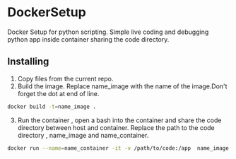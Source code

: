 # DockerSetup
Docker Setup for python scripting. Simple live coding and debugging python app inside container sharing the code directory.
## Installing
1. Copy files from the current repo.
2. Build the image. Replace name_image with the name of the image.Don't forget the dot at end of line.
```bash
docker build -t=name_image .
```
3. Run the container , open a bash into the container and share the code directory between host and container.
Replace the path to the code directory , name_image and name_container.
```bash
docker run --name=name_container -it -v /path/to/code:/app  name_image /bin/bash
```

